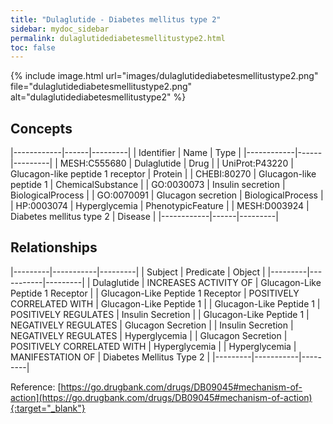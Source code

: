 ```yaml
---
title: "Dulaglutide - Diabetes mellitus type 2"
sidebar: mydoc_sidebar
permalink: dulaglutidediabetesmellitustype2.html
toc: false 
---
```


{% include image.html url="images/dulaglutidediabetesmellitustype2.png" file="dulaglutidediabetesmellitustype2.png" alt="dulaglutidediabetesmellitustype2" %}

## Concepts

|------------|------|---------|
| Identifier | Name | Type    |
|------------|------|---------|
| MESH:C555680 | Dulaglutide | Drug |
| UniProt:P43220 | Glucagon-like peptide 1 receptor | Protein |
| CHEBI:80270 | Glucagon-like peptide 1 | ChemicalSubstance |
| GO:0030073 | Insulin secretion | BiologicalProcess |
| GO:0070091 | Glucagon secretion | BiologicalProcess |
| HP:0003074 | Hyperglycemia | PhenotypicFeature |
| MESH:D003924 | Diabetes mellitus type 2 | Disease |
|------------|------|---------|

## Relationships

|---------|-----------|---------|
| Subject | Predicate | Object  |
|---------|-----------|---------|
| Dulaglutide | INCREASES ACTIVITY OF | Glucagon-Like Peptide 1 Receptor |
| Glucagon-Like Peptide 1 Receptor | POSITIVELY CORRELATED WITH | Glucagon-Like Peptide 1 |
| Glucagon-Like Peptide 1 | POSITIVELY REGULATES | Insulin Secretion |
| Glucagon-Like Peptide 1 | NEGATIVELY REGULATES | Glucagon Secretion |
| Insulin Secretion | NEGATIVELY REGULATES | Hyperglycemia |
| Glucagon Secretion | POSITIVELY CORRELATED WITH | Hyperglycemia |
| Hyperglycemia | MANIFESTATION OF | Diabetes Mellitus Type 2 |
|---------|-----------|---------|

Reference: [https://go.drugbank.com/drugs/DB09045#mechanism-of-action](https://go.drugbank.com/drugs/DB09045#mechanism-of-action){:target="_blank"}